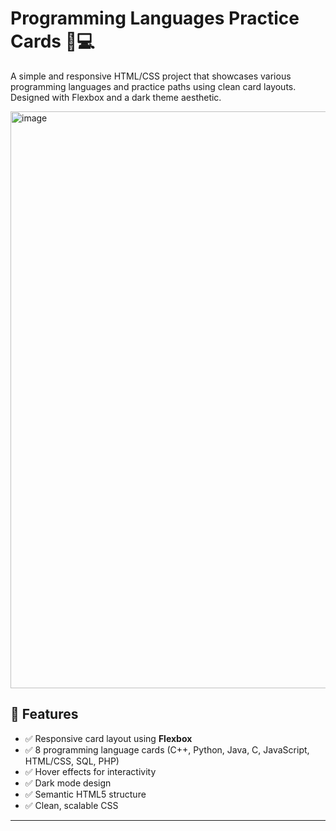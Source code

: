 # Programming Languages Practice Cards 🧠💻

A simple and responsive HTML/CSS project that showcases various programming languages and practice paths using clean card layouts. Designed with Flexbox and a dark theme aesthetic.

<img width="923" alt="image" src="https://github.com/user-attachments/assets/1400e73e-bc46-4835-97e3-c2073aade6ca" />


## 🚀 Features

- ✅ Responsive card layout using **Flexbox**
- ✅ 8 programming language cards (C++, Python, Java, C, JavaScript, HTML/CSS, SQL, PHP)
- ✅ Hover effects for interactivity
- ✅ Dark mode design
- ✅ Semantic HTML5 structure
- ✅ Clean, scalable CSS

---


